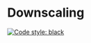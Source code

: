 # Downscaling
[![Code style: black](https://img.shields.io/badge/code%20style-black-000000.svg)](https://github.com/psf/black)
